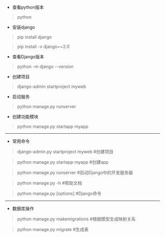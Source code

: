 * 查看python版本 

> python 

* 安装django 

> pip install django 

> pip install -v django==2.0

* 查看Django版本

> python -m django --version

* 创建项目

> django-admin startproject myweb

* 启动服务

> python manage.py runserver

* 创建功能模块

> python manage.py startapp myapp  

---

* 常用命令

> django-admin.py startproject myweb   #创建项目

> python manage.py startapp myapp   #创建app

> python manage.py runserver   #启动Django中的开发服务器

> python manage.py -h   #帮助文档

> python manage.py <command> [options] #Django命令

---

* 数据库操作

> python manage.py makemigrations #根据模型生成映射关系

> python manage.py migrate #生成表

